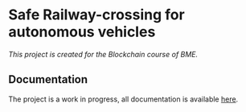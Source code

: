 # Safe Railway-crossing for autonomous vehicles

_This project is created for the Blockchain course of BME._

## Documentation

The project is a work in progress, all documentation is available [here](/docs/).